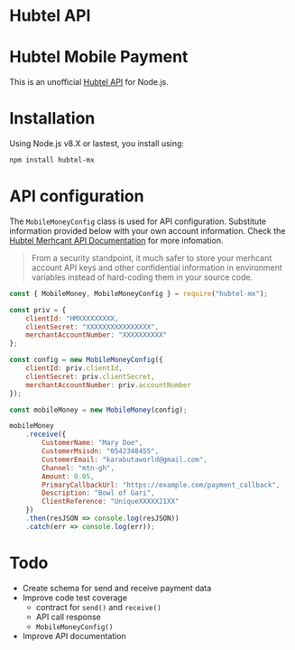 # Hubtel API

# Hubtel Mobile Payment
This is an unofficial [Hubtel API](https://hubtel.com) for Node.js.

# Installation
Using Node.js v8.X or lastest, you install using:

```sh
npm install hubtel-mx
```

# API configuration

The `MobileMoneyConfig` class is used for API configuration. Substitute information provided below with your own account information. Check the [Hubtel Merhcant API Documentation](https://developers.hubtel.com/documentations/merchant-account-api) for more infomation.

> From a security standpoint, it much safer to store your merhcant account API keys and other confidential information in environment variables instead of hard-coding them in your source code.

```js
const { MobileMoney, MobileMoneyConfig } = require("hubtel-mx");

const priv = {
    clientId: "HMXXXXXXXXX,
    clientSecret: "XXXXXXXXXXXXXXXX",
    merchantAccountNumber: "XXXXXXXXXX"
};

const config = new MobileMoneyConfig({
    clientId: priv.clientId,
    clientSecret: priv.clientSecret,
    merchantAccountNumber: priv.accountNumber
});

const mobileMoney = new MobileMoney(config);

mobileMoney
    .receive({
        CustomerName: "Mary Doe",
        CustomerMsisdn: "0542348455",
        CustomerEmail: "karabutaworld@gmail.com",
        Channel: "mtn-gh",
        Amount: 0.05,
        PrimaryCallbackUrl: "https://example.com/payment_callback",
        Description: "Bowl of Gari",
        ClientReference: "UniqueXXXXX21XX"
    })
    .then(resJSON => console.log(resJSON))
    .catch(err => console.log(err));   
```

# Todo
* Create schema for send and receive payment data
* Improve code test coverage
    - contract for `send()` and `receive()`
    - API call response
    - `MobileMoneyConfig()`
* Improve API documentation
